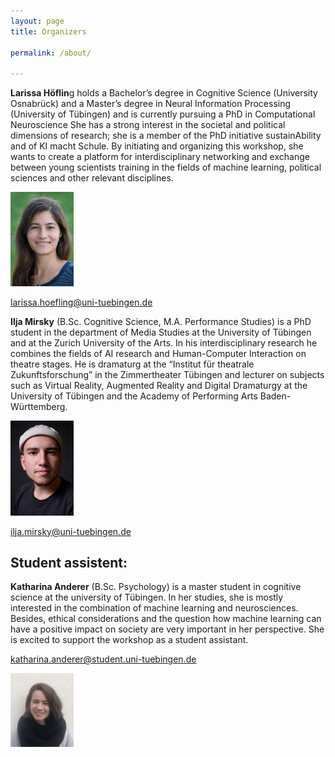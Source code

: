 ```yaml
---
layout: page
title: Organizers

permalink: /about/

---
```




**Larissa Höflin**g holds a Bachelor’s degree in Cognitive Science (University Osnabrück) and a Master’s
degree in Neural Information Processing (University of Tübingen) and is currently pursuing a PhD in
Computational Neuroscience She has a strong interest in the societal and political dimensions of
research; she is a member of the PhD initiative sustainAbility and of KI macht Schule. By initiating and
organizing this workshop, she wants to create a platform for interdisciplinary networking and
exchange between young scientists training in the fields of machine learning, political sciences and
other relevant disciplines.



<img src="/images/Lara.jpeg" style="width:20%;" />



<a href="mailto:larissa.hoefling@uni-tuebingen.de">larissa.hoefling@uni-tuebingen.de</a>

<p>
    
</p>



**Ilja Mirsky** (B.Sc. Cognitive Science, M.A. Performance Studies) is a PhD student in the department of Media Studies at the University of Tübingen and at the Zurich University of the Arts. In his interdisciplinary research he combines the fields of AI research and Human-Computer Interaction on theatre stages. He is dramaturg at the “Institut für theatrale Zukunftsforschung” in the Zimmertheater Tübingen and lecturer on subjects such as Virtual Reality, Augmented Reality and Digital Dramaturgy at the University of Tübingen and the Academy of Performing Arts Baden-Württemberg.



<img src="/images/Ilja.jpg" style="width:20%;" />



<a href="mailto:ilja.mirsky@uni-tuebingen.de">ilja.mirsky@uni-tuebingen.de</a>



<p>
    
</p>



## Student assistent:



**Katharina Anderer** (B.Sc. Psychology) is a master student in cognitive science at the university of Tübingen. In her studies, she is mostly interested in the combination of machine learning and neurosciences. Besides, ethical considerations and the question how machine learning can have a positive impact on society are very important in her perspective.  She is excited to support the workshop as a student assistant.



<a href="mailto:katharina.anderer@student.uni-tuebingen.de">katharina.anderer@student.uni-tuebingen.de</a>

<img src="/images/Katharina.jpg" style="width:20%;" />